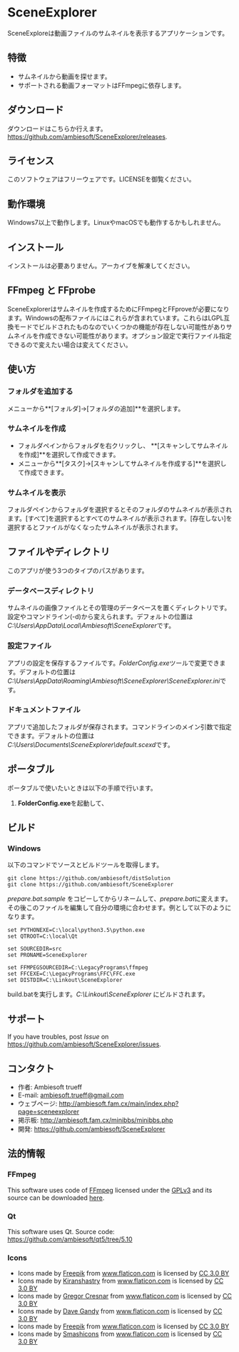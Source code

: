 # SceneExplorer
SceneExploreは動画ファイルのサムネイルを表示するアプリケーションです。

## 特徴
* サムネイルから動画を探せます。
* サポートされる動画フォーマットはFFmpegに依存します。


## ダウンロード
ダウンロードはこちらか行えます。<https://github.com/ambiesoft/SceneExplorer/releases>.


## ライセンス
このソフトウェアはフリーウェアです。LICENSEを御覧ください。


## 動作環境
Windows7以上で動作します。LinuxやmacOSでも動作するかもしれません。


## インストール
インストールは必要ありません。アーカイブを解凍してください。


## FFmpeg と FFprobe
SceneExplorerはサムネイルを作成するためにFFmpegとFFproveが必要になります。Windowsの配布ファイルにはこれらが含まれています。これらはLGPL互換モードでビルドされたものなのでいくつかの機能が存在しない可能性がありサムネイルを作成できない可能性があります。オプション設定で実行ファイル指定できるので変えたい場合は変えてください。


## 使い方
### フォルダを追加する
メニューから**[フォルダ]→[フォルダの追加]**を選択します。

### サムネイルを作成
* フォルダペインからフォルダを右クリックし、 **[スキャンしてサムネイルを作成]**を選択して作成できます。
* メニューから**[タスク]→[スキャンしてサムネイルを作成する]**を選択して作成できます。

### サムネイルを表示
フォルダペインからフォルダを選択するとそのフォルダのサムネイルが表示されます。[すべて]を選択するとすべてのサムネイルが表示されます。[存在しない]を選択するとファイルがなくなったサムネイルが表示されます。


## ファイルやディレクトリ
このアプリが使う3つのタイプのパスがあります。
### データベースディレクトリ
サムネイルの画像ファイルとその管理のデータベースを置くディレクトリです。設定やコマンドライン(-d)から変えられます。デフォルトの位置は*C:\Users<Username>\AppData\Local\Ambiesoft\SceneExplorer*です。

### 設定ファイル
アプリの設定を保存するファイルです。*FolderConfig.exe*ツールで変更できます。デフォルトの位置は*C:\Users<Username>\AppData\Roaming\Ambiesoft\SceneExplorer\SceneExplorer.ini*です。

### ドキュメントファイル
アプリで追加したフォルダが保存されます。コマンドラインのメイン引数で指定できます。デフォルトの位置は*C:\Users<Username>\Documents\SceneExplorer\default.scexd*です。


## ポータブル
ポータブルで使いたいときは以下の手順で行います。
1. **FolderConfig.exe**を起動して、

## ビルド
### Windows
以下のコマンドでソースとビルドツールを取得します。
```
git clone https://github.com/ambiesoft/distSolution
git clone https://github.com/ambiesoft/SceneExplorer
```

*prepare.bat.sample* をコピーしてからリネームして、*prepare.bat*に変えます。その後このファイルを編集して自分の環境に合わせます。例として以下のようになります。
```
set PYTHONEXE=C:\local\python3.5\python.exe
set QTROOT=C:\local\Qt

set SOURCEDIR=src
set PRONAME=SceneExplorer

set FFMPEGSOURCEDIR=C:\LegacyPrograms\ffmpeg
set FFCEXE=C:\LegacyPrograms\FFC\FFC.exe
set DISTDIR=C:\Linkout\SceneExplorer
```

build.batを実行します。*C:\Linkout\SceneExplorer* にビルドされます。


## サポート
If you have troubles, post *Issue* on <https://github.com/ambiesoft/SceneExplorer/issues>.

## コンタクト
- 作者: Ambiesoft trueff
- E-mail: <ambiesoft.trueff@gmail.com>
- ウェブページ: <http://ambiesoft.fam.cx/main/index.php?page=sceneexplorer>
- 掲示板: <http://ambiesoft.fam.cx/minibbs/minibbs.php>
- 開発: <https://github.com/ambiesoft/SceneExplorer>


## 法的情報
### FFmpeg
This software uses code of [FFmpeg](http://ffmpeg.org) licensed under the 
[GPLv3](https://www.gnu.org/licenses/gpl-3.0.html) and its 
source can be downloaded [here](https://github.com/ambiesoft/SceneExplorer).

### Qt
This software uses Qt.
Source code: <https://github.com/ambiesoft/qt5/tree/5.10>

### Icons
* Icons made by <a href="http://www.freepik.com" title="Freepik">Freepik</a> from <a href="https://www.flaticon.com/" title="Flaticon">www.flaticon.com</a> is licensed by <a href="http://creativecommons.org/licenses/by/3.0/" title="Creative Commons BY 3.0" target="_blank">CC 3.0 BY</a>
* Icons made by <a href="https://www.flaticon.com/authors/kiranshastry" title="Kiranshastry">Kiranshastry</a> from <a href="https://www.flaticon.com/" title="Flaticon">www.flaticon.com</a> is licensed by <a href="http://creativecommons.org/licenses/by/3.0/" title="Creative Commons BY 3.0" target="_blank">CC 3.0 BY</a>
* Icons made by <a href="https://www.flaticon.com/authors/gregor-cresnar" title="Gregor Cresnar">Gregor Cresnar</a> from <a href="https://www.flaticon.com/" title="Flaticon">www.flaticon.com</a> is licensed by <a href="http://creativecommons.org/licenses/by/3.0/" title="Creative Commons BY 3.0" target="_blank">CC 3.0 BY</a>
* Icons made by <a href="https://www.flaticon.com/authors/dave-gandy" title="Dave Gandy">Dave Gandy</a> from <a href="https://www.flaticon.com/" title="Flaticon">www.flaticon.com</a> is licensed by <a href="http://creativecommons.org/licenses/by/3.0/" title="Creative Commons BY 3.0" target="_blank">CC 3.0 BY</a>
* Icons made by <a href="http://www.freepik.com" title="Freepik">Freepik</a> from <a href="https://www.flaticon.com/" title="Flaticon">www.flaticon.com</a> is licensed by <a href="http://creativecommons.org/licenses/by/3.0/" title="Creative Commons BY 3.0" target="_blank">CC 3.0 BY</a>
* Icons made by <a href="https://www.flaticon.com/authors/smashicons" title="Smashicons">Smashicons</a> from <a href="https://www.flaticon.com/" title="Flaticon">www.flaticon.com</a> is licensed by <a href="http://creativecommons.org/licenses/by/3.0/" title="Creative Commons BY 3.0" target="_blank">CC 3.0 BY</a>
